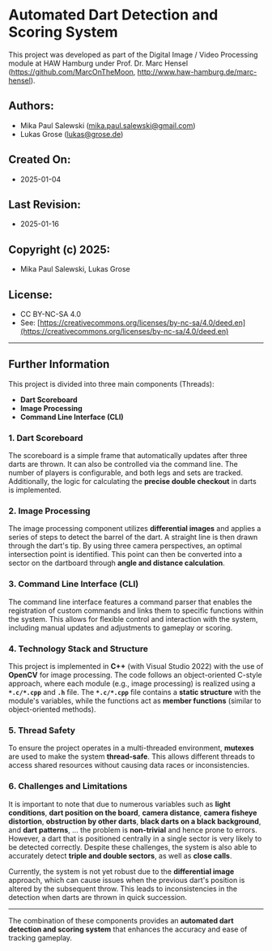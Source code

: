 # Automated Dart Detection and Scoring System

This project was developed as part of the Digital Image / Video Processing module at HAW Hamburg under Prof. Dr. Marc Hensel (https://github.com/MarcOnTheMoon,  http://www.haw-hamburg.de/marc-hensel).

## Authors:
- Mika Paul Salewski (<mika.paul.salewski@gmail.com>)
- Lukas Grose (<lukas@grose.de>)

## Created On:
- 2025-01-04

## Last Revision:
- 2025-01-16

## Copyright (c) 2025:
- Mika Paul Salewski, Lukas Grose

## License:
- CC BY-NC-SA 4.0
- See: [https://creativecommons.org/licenses/by-nc-sa/4.0/deed.en](https://creativecommons.org/licenses/by-nc-sa/4.0/deed.en)

---

## Further Information

This project is divided into three main components (Threads):
- **Dart Scoreboard**
- **Image Processing**
- **Command Line Interface (CLI)**

### 1. **Dart Scoreboard**
The scoreboard is a simple frame that automatically updates after three darts are thrown. It can also be controlled via the command line. The number of players is configurable, and both legs and sets are tracked. Additionally, the logic for calculating the **precise double checkout** in darts is implemented.

### 2. **Image Processing**
The image processing component utilizes **differential images** and applies a series of steps to detect the barrel of the dart. A straight line is then drawn through the dart's tip. By using three camera perspectives, an optimal intersection point is identified. This point can then be converted into a sector on the dartboard through **angle and distance calculation**.

### 3. **Command Line Interface (CLI)**
The command line interface features a command parser that enables the registration of custom commands and links them to specific functions within the system. This allows for flexible control and interaction with the system, including manual updates and adjustments to gameplay or scoring.

### 4. **Technology Stack and Structure**
This project is implemented in **C++** (with Visual Studio 2022) with the use of **OpenCV** for image processing. The code follows an object-oriented C-style approach, where each module (e.g., image processing) is realized using a **`*.c/*.cpp`** and **`.h`** file. The **`*.c/*.cpp`** file contains a **static structure** with the module's variables, while the functions act as **member functions** (similar to object-oriented methods).

### 5. **Thread Safety**
To ensure the project operates in a multi-threaded environment, **mutexes** are used to make the system **thread-safe**. This allows different threads to access shared resources without causing data races or inconsistencies.

### 6. **Challenges and Limitations**

It is important to note that due to numerous variables such as **light conditions**, **dart position on the board**, **camera distance**, **camera fisheye distortion**, **obstruction by other darts**, **black darts on a black background**, and **dart patterns**, ... the problem is **non-trivial** and hence prone to errors. However, a dart that is positioned centrally in a single sector is very likely to be detected correctly. Despite these challenges, the system is also able to accurately detect **triple and double sectors**, as well as **close calls**.

Currently, the system is not yet robust due to the **differential image** approach, which can cause issues when the previous dart's position is altered by the subsequent throw. This leads to inconsistencies in the detection when darts are thrown in quick succession.

---

The combination of these components provides an **automated dart detection and scoring system** that enhances the accuracy and ease of tracking gameplay.

